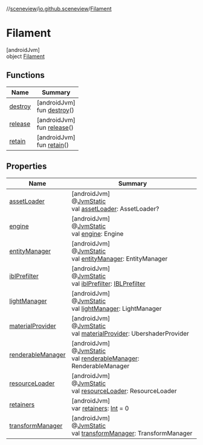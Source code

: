 //[sceneview](../../../index.md)/[io.github.sceneview](../index.md)/[Filament](index.md)

# Filament

[androidJvm]\
object [Filament](index.md)

## Functions

| Name | Summary |
|---|---|
| [destroy](destroy.md) | [androidJvm]<br>fun [destroy](destroy.md)() |
| [release](release.md) | [androidJvm]<br>fun [release](release.md)() |
| [retain](retain.md) | [androidJvm]<br>fun [retain](retain.md)() |

## Properties

| Name | Summary |
|---|---|
| [assetLoader](asset-loader.md) | [androidJvm]<br>@[JvmStatic](https://kotlinlang.org/api/latest/jvm/stdlib/kotlin.jvm/-jvm-static/index.html)<br>val [assetLoader](asset-loader.md): AssetLoader? |
| [engine](engine.md) | [androidJvm]<br>@[JvmStatic](https://kotlinlang.org/api/latest/jvm/stdlib/kotlin.jvm/-jvm-static/index.html)<br>val [engine](engine.md): Engine |
| [entityManager](entity-manager.md) | [androidJvm]<br>@[JvmStatic](https://kotlinlang.org/api/latest/jvm/stdlib/kotlin.jvm/-jvm-static/index.html)<br>val [entityManager](entity-manager.md): EntityManager |
| [iblPrefilter](ibl-prefilter.md) | [androidJvm]<br>@[JvmStatic](https://kotlinlang.org/api/latest/jvm/stdlib/kotlin.jvm/-jvm-static/index.html)<br>val [iblPrefilter](ibl-prefilter.md): [IBLPrefilter](../../io.github.sceneview.environment/-i-b-l-prefilter/index.md) |
| [lightManager](light-manager.md) | [androidJvm]<br>@[JvmStatic](https://kotlinlang.org/api/latest/jvm/stdlib/kotlin.jvm/-jvm-static/index.html)<br>val [lightManager](light-manager.md): LightManager |
| [materialProvider](material-provider.md) | [androidJvm]<br>@[JvmStatic](https://kotlinlang.org/api/latest/jvm/stdlib/kotlin.jvm/-jvm-static/index.html)<br>val [materialProvider](material-provider.md): UbershaderProvider |
| [renderableManager](renderable-manager.md) | [androidJvm]<br>@[JvmStatic](https://kotlinlang.org/api/latest/jvm/stdlib/kotlin.jvm/-jvm-static/index.html)<br>val [renderableManager](renderable-manager.md): RenderableManager |
| [resourceLoader](resource-loader.md) | [androidJvm]<br>@[JvmStatic](https://kotlinlang.org/api/latest/jvm/stdlib/kotlin.jvm/-jvm-static/index.html)<br>val [resourceLoader](resource-loader.md): ResourceLoader |
| [retainers](retainers.md) | [androidJvm]<br>var [retainers](retainers.md): [Int](https://kotlinlang.org/api/latest/jvm/stdlib/kotlin/-int/index.html) = 0 |
| [transformManager](transform-manager.md) | [androidJvm]<br>@[JvmStatic](https://kotlinlang.org/api/latest/jvm/stdlib/kotlin.jvm/-jvm-static/index.html)<br>val [transformManager](transform-manager.md): TransformManager |
